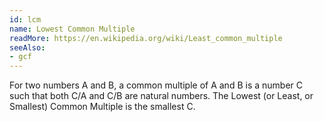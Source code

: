 ```yaml
---
id: lcm
name: Lowest Common Multiple
readMore: https://en.wikipedia.org/wiki/Least_common_multiple
seeAlso:
- gcf
---
```


For two numbers A and B, a common multiple of A and B is a number C such that both C/A and C/B are natural numbers. The Lowest (or Least, or Smallest) Common Multiple
 is the smallest C.